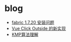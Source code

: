 # blog

- [fabric 1.7.20 安装问题](https://github.com/Thinker-ljn/blog/issues/1)
- [Vue Click Outside 的新实现](https://github.com/Thinker-ljn/blog/issues/2)
- [KMP算法理解](https://github.com/Thinker-ljn/blog/issues/3)
